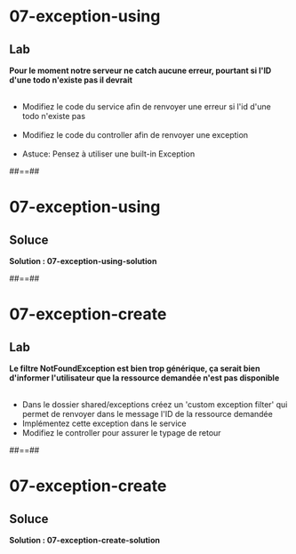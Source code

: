 <!-- .slide: class="exercice" -->

# 07-exception-using

## Lab

**Pour le moment notre serveur ne catch aucune erreur, pourtant si l'ID d'une todo n'existe pas il devrait** <br><br>

-   Modifiez le code du service afin de renvoyer une erreur si l'id d'une todo n'existe pas <br><br>
-   Modifiez le code du controller afin de renvoyer une exception <br><br>
-   Astuce: Pensez à utiliser une built-in Exception

##==##

<!-- .slide: class="exercice" -->

# 07-exception-using

## Soluce

**Solution : 07-exception-using-solution**

<!-- .element: class="full-center" -->

##==##

<!-- .slide: class="exercice" -->

# 07-exception-create

## Lab

**Le filtre NotFoundException est bien trop générique, ça serait bien d'informer l'utilisateur que la ressource demandée n'est pas disponible** <br><br>

-   Dans le dossier shared/exceptions créez un 'custom exception filter' qui permet de renvoyer dans le message l'ID de la ressource demandée
-   Implémentez cette exception dans le service
-   Modifiez le controller pour assurer le typage de retour

##==##

<!--.slide: class="exercice" -->

# 07-exception-create

## Soluce

**Solution : 07-exception-create-solution**

<!-- .element: class="full-center" -->
